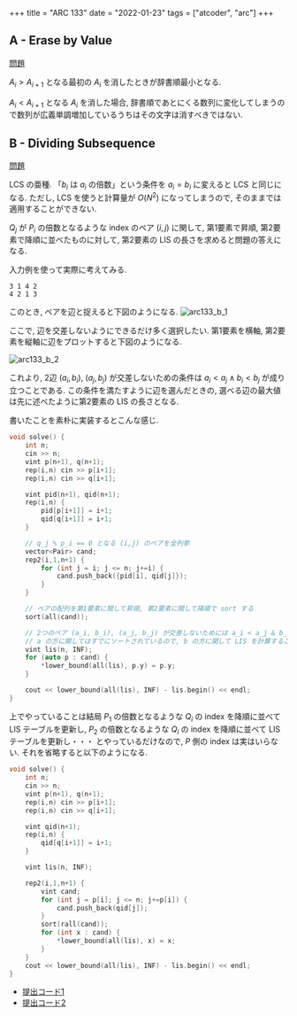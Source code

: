 +++
title = "ARC 133"
date = "2022-01-23"
tags = ["atcoder", "arc"]
+++



## A - Erase by Value

[問題](https://atcoder.jp/contests/arc133/tasks/arc133_a)

$A_i > A_{i+1}$ となる最初の $A_i$ を消したときが辞書順最小となる.

$A_i < A_{i+1}$ となる $A_i$ を消した場合, 辞書順であとにくる数列に変化してしまうので数列が広義単調増加しているうちはその文字は消すべきではない.

## B - Dividing Subsequence

[問題](https://atcoder.jp/contests/arc133/tasks/arc133_b)

LCS の亜種. 「$b_i$ は $a_i$ の倍数」という条件を $a_i = b_i$ に変えると LCS と同じになる.
ただし, LCS を使うと計算量が $O(N^2)$ になってしまうので, そのままでは適用することができない.

$Q_j$ が $P_i$ の倍数となるような index のペア $(i,j)$ に関して,
第1要素で昇順, 第2要素で降順に並べたものに対して, 第2要素の LIS の長さを求めると問題の答えになる.


入力例を使って実際に考えてみる.
```
3 1 4 2
4 2 1 3
```

このとき, ペアを辺と捉えると下図のようになる.
![arc133_b_1](/images/atcoder/arc/133/arc133b_1.png)

ここで, 辺を交差しないようにできるだけ多く選択したい.
第1要素を横軸, 第2要素を縦軸に辺をプロットすると下図のようになる.

![arc133_b_2](/images/atcoder/arc/133/arc133b_2.png)

これより, 2辺 $(a_i, b_i)$, $(a_j, b_j)$ が交差しないための条件は $a_i < a_j \wedge b_i < b_j$ が成り立つことである.
この条件を満たすように辺を選んだときの, 選べる辺の最大値は先に述べたように第2要素の LIS の長さとなる.


書いたことを素朴に実装するとこんな感じ.
```cpp
void solve() {
    int n;
    cin >> n;
    vint p(n+1), q(n+1);
    rep(i,n) cin >> p[i+1];
    rep(i,n) cin >> q[i+1];

    vint pid(n+1), qid(n+1);
    rep(i,n) {
        pid[p[i+1]] = i+1;
        qid[q[i+1]] = i+1;
    }

    // q_j % p_i == 0 となる (i,j) のペアを全列挙
    vector<Pair> cand;
    rep2(i,1,n+1) {
        for (int j = i; j <= n; j+=i) {
            cand.push_back({pid[i], qid[j]});
        }
    }

    // ペアの配列を第1要素に関して昇順, 第2要素に関して降順で sort する
    sort(all(cand));

    // 2つのペア (a_i, b_i), (a_j, b_j) が交差しないためには a_i < a_j & b_i < b_j が成り立つ必要がある.
    // a の方に関してはすでにソートされているので, b の方に関して LIS を計算することで答えが出る
    vint lis(n, INF);
    for (auto p : cand) {
        *lower_bound(all(lis), p.y) = p.y;
    }

    cout << lower_bound(all(lis), INF) - lis.begin() << endl;
}
```

上でやっていることは結局 $P_1$ の倍数となるような $Q_i$ の index を降順に並べて LIS テーブルを更新し,
$P_2$ の倍数となるような $Q_i$ の index を降順に並べて LIS テーブルを更新し・・・
とやっているだけなので, $P$ 側の index は実はいらない.
それを省略すると以下のようになる.

```cpp
void solve() {
    int n;
    cin >> n;
    vint p(n+1), q(n+1);
    rep(i,n) cin >> p[i+1];
    rep(i,n) cin >> q[i+1];

    vint qid(n+1);
    rep(i,n) {
        qid[q[i+1]] = i+1;
    }

    vint lis(n, INF);

    rep2(i,1,n+1) {
        vint cand;
        for (int j = p[i]; j <= n; j+=p[i]) {
            cand.push_back(qid[j]);
        }
        sort(rall(cand));
        for (int x : cand) {
            *lower_bound(all(lis), x) = x;
        }
    }
    cout << lower_bound(all(lis), INF) - lis.begin() << endl;
}
```

- [提出コード1](https://atcoder.jp/contests/arc133/submissions/28700283)
- [提出コード2](https://atcoder.jp/contests/arc133/submissions/28700502)

